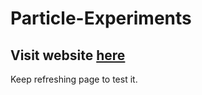 # Particle-Experiments
## Visit website [here](https://koutselakismanos.github.io/Particle-Experiments)
Keep refreshing page to test it.

